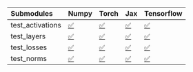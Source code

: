| Submodules       | Numpy                                                                                                                           | Torch                                                                                                                           | Jax                                                                                                                             | Tensorflow                                                                                                                      |
|:-----------------|:--------------------------------------------------------------------------------------------------------------------------------|:--------------------------------------------------------------------------------------------------------------------------------|:--------------------------------------------------------------------------------------------------------------------------------|:--------------------------------------------------------------------------------------------------------------------------------|
| test_activations | <a href="https://github.com/unifyai/ivy/runs/8136930163?check_suite_focus=true" rel="noopener noreferrer" target="_blank">✅</a> | <a href="https://github.com/unifyai/ivy/runs/8136931053?check_suite_focus=true" rel="noopener noreferrer" target="_blank">✅</a> | <a href="https://github.com/unifyai/ivy/runs/8136931750?check_suite_focus=true" rel="noopener noreferrer" target="_blank">✅</a> | <a href="https://github.com/unifyai/ivy/runs/8136932457?check_suite_focus=true" rel="noopener noreferrer" target="_blank">✅</a> |
| test_layers      | <a href="https://github.com/unifyai/ivy/runs/8136930453?check_suite_focus=true" rel="noopener noreferrer" target="_blank">✅</a> | <a href="https://github.com/unifyai/ivy/runs/8136931221?check_suite_focus=true" rel="noopener noreferrer" target="_blank">✅</a> | <a href="https://github.com/unifyai/ivy/runs/8136931905?check_suite_focus=true" rel="noopener noreferrer" target="_blank">✅</a> | <a href="https://github.com/unifyai/ivy/runs/8136932655?check_suite_focus=true" rel="noopener noreferrer" target="_blank">✅</a> |
| test_losses      | <a href="https://github.com/unifyai/ivy/runs/8136930676?check_suite_focus=true" rel="noopener noreferrer" target="_blank">✅</a> | <a href="https://github.com/unifyai/ivy/runs/8136931391?check_suite_focus=true" rel="noopener noreferrer" target="_blank">✅</a> | <a href="https://github.com/unifyai/ivy/runs/8136932082?check_suite_focus=true" rel="noopener noreferrer" target="_blank">✅</a> | <a href="https://github.com/unifyai/ivy/runs/8136932807?check_suite_focus=true" rel="noopener noreferrer" target="_blank">✅</a> |
| test_norms       | <a href="https://github.com/unifyai/ivy/runs/8136930870?check_suite_focus=true" rel="noopener noreferrer" target="_blank">✅</a> | <a href="https://github.com/unifyai/ivy/runs/8136931570?check_suite_focus=true" rel="noopener noreferrer" target="_blank">✅</a> | <a href="https://github.com/unifyai/ivy/runs/8136932265?check_suite_focus=true" rel="noopener noreferrer" target="_blank">✅</a> | <a href="https://github.com/unifyai/ivy/runs/8136933001?check_suite_focus=true" rel="noopener noreferrer" target="_blank">✅</a> |